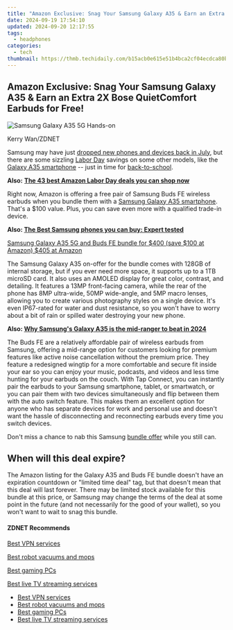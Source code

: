 ```yaml
---
title: "Amazon Exclusive: Snag Your Samsung Galaxy A35 & Earn an Extra 2X Bose QuietComfort Earbuds for Free!"
date: 2024-09-19 17:54:10
updated: 2024-09-20 12:17:55
tags:
  - headphones
categories:
  - tech
thumbnail: https://thmb.techidaily.com/b15acb0e615e51b4bca2cf04ecdca80b947c552152a5ac4f569d3fcb7ad77d05.jpg
---
```


## Amazon Exclusive: Snag Your Samsung Galaxy A35 & Earn an Extra 2X Bose QuietComfort Earbuds for Free!

![Samsung Galaxy A35 5G Hands-on](https://www.zdnet.com/a/img/resize/c6153fdd253b55603c60bb971182880a2d108590/2024/04/17/2458ac11-fade-4b27-a25a-13df6ad0255a/dsc00199.jpg?auto=webp&width=1280)

Kerry Wan/ZDNET

Samsung may have just [dropped new phones and devices back in July](https://www.zdnet.com/article/what-you-missed-at-samsung-unpacked-july-2024-galaxy-z-fold-6-watch-ultra-ring-ai-more/), but there are some sizzling [Labor Day](https://www.zdnet.com/article/best-labor-day-deals-2024/) savings on some other models, like the [Galaxy A35 smartphone](https://www.zdnet.com/article/why-samsungs-399-galaxy-a35-is-the-mid-ranger-to-beat-in-2024/) \-- just in time for [back-to-school](https://www.zdnet.com/collection/back-to-school/). 

**Also:** [**The 43 best Amazon Labor Day deals you can shop now**](https://www.zdnet.com/home-and-office/best-labor-day-amazon-deals-2024/)

Right now, Amazon is offering a free pair of Samsung Buds FE wireless earbuds when you bundle them with a [Samsung Galaxy A35 smartphone](https://buy.geni.us/Proxy.ashx?TSID=368250&GR%5FURL=https%3A%2F%2Fwww.amazon.com%2FSAMSUNG-A35-Unlocked-Smartphone-Expandable%2Fdp%2FB0CYRGHDRV%3Fth%3D1%26tag%3Dzd-buy-button-20%26ascsubtag%3D%5F%5FCOM%5FCLICK%5FID%5F%5F%7Cf611354f-9825-46b7-bf72-c06e5662b1df%7Cdtp&dtb=1). That's a $100 value. Plus, you can save even more with a qualified trade-in device. 

**Also: [The Best Samsung phones you can buy: Expert tested](https://www.zdnet.com/article/best-samsung-phone/)**

[Samsung Galaxy A35 5G and Buds FE bundle for $400 (save $100 at Amazon) $405 at Amazon](https://buy.geni.us/Proxy.ashx?TSID=368250&GR%5FURL=https%3A%2F%2Fwww.amazon.com%2FSAMSUNG-A35-Unlocked-Smartphone-Expandable%2Fdp%2FB0CYRGHDRV%3Fth%3D1%26tag%3Dzd-buy-button-20%26ascsubtag%3D%5F%5FCOM%5FCLICK%5FID%5F%5F%7Cf611354f-9825-46b7-bf72-c06e5662b1df%7Cdtp&dtb=1)

The Samsung Galaxy A35 on-offer for the bundle comes with 128GB of internal storage, but if you ever need more space, it supports up to a 1TB microSD card. It also uses an AMOLED display for great color, contrast, and detailing. It features a 13MP front-facing camera, while the rear of the phone has 8MP ultra-wide, 50MP wide-angle, and 5MP macro lenses, allowing you to create various photography styles on a single device. It's even IP67-rated for water and dust resistance, so you won't have to worry about a bit of rain or spilled water destroying your new phone.

**Also: [Why Samsung's Galaxy A35 is the mid-ranger to beat in 2024](https://www.zdnet.com/article/why-samsungs-399-galaxy-a35-is-the-mid-ranger-to-beat-in-2024/)**

The Buds FE are a relatively affordable pair of wireless earbuds from Samsung, offering a mid-range option for customers looking for premium features like active noise cancellation without the premium price. They feature a redesigned wingtip for a more comfortable and secure fit inside your ear so you can enjoy your music, podcasts, and videos and less time hunting for your earbuds on the couch. With Tap Connect, you can instantly pair the earbuds to your Samsung smartphone, tablet, or smartwatch, or you can pair them with two devices simultaneously and flip between them with the auto switch feature. This makes them an excellent option for anyone who has separate devices for work and personal use and doesn't want the hassle of disconnecting and reconnecting earbuds every time you switch devices.

Don't miss a chance to nab this Samsung [bundle offer](https://buy.geni.us/Proxy.ashx?TSID=368250&GR%5FURL=https%3A%2F%2Fwww.amazon.com%2FSAMSUNG-A35-Unlocked-Smartphone-Expandable%2Fdp%2FB0CYRGHDRV%3Fth%3D1%26tag%3Dzd-buy-button-20%26ascsubtag%3D%5F%5FCOM%5FCLICK%5FID%5F%5F%7Cf611354f-9825-46b7-bf72-c06e5662b1df%7Cdtp&dtb=1) while you still can. 

## When will this deal expire?

The Amazon listing for the Galaxy A35 and Buds FE bundle doesn't have an expiration countdown or "limited time deal" tag, but that doesn't mean that this deal will last forever. There may be limited stock available for this bundle at this price, or Samsung may change the terms of the deal at some point in the future (and not necessarily for the good of your wallet), so you won't want to wait to snag this bundle.

#### **ZDNET** Recommends

[Best VPN services](https://www.zdnet.com/article/best-vpn/ "Best VPN services")

[Best robot vacuums and mops](https://www.zdnet.com/article/best-robot-vacuum-mop/ "Best robot vacuums and mops")

[Best gaming PCs](https://www.zdnet.com/article/best-gaming-pc/ "Best gaming PCs")

[Best live TV streaming services](https://www.zdnet.com/article/best-live-tv-streaming-service/ "Best live TV streaming services")

* [Best VPN services](https://www.zdnet.com/article/best-vpn/ "Best VPN services")
* [Best robot vacuums and mops](https://www.zdnet.com/article/best-robot-vacuum-mop/ "Best robot vacuums and mops")
* [Best gaming PCs](https://www.zdnet.com/article/best-gaming-pc/ "Best gaming PCs")
* [Best live TV streaming services](https://www.zdnet.com/article/best-live-tv-streaming-service/ "Best live TV streaming services")

<ins class="adsbygoogle"
     style="display:block"
     data-ad-format="autorelaxed"
     data-ad-client="ca-pub-7571918770474297"
     data-ad-slot="1223367746"></ins>



<ins class="adsbygoogle"
     style="display:block"
     data-ad-client="ca-pub-7571918770474297"
     data-ad-slot="8358498916"
     data-ad-format="auto"
     data-full-width-responsive="true"></ins>
